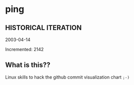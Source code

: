 # ping

## HISTORICAL ITERATION
2003-04-14

Incremented: 2142

## What is this?? 
Linux skills to hack the github commit visualization chart `;-)`
